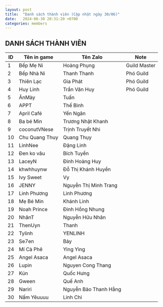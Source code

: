 ```yaml
---
layout: post
title:  "Danh sách thành viên (Cập nhật ngày 30/06)"
date:   2024-06-30 20:31:20 +0700
categories: members
---
```

## DANH SÁCH THÀNH VIÊN

| ID  | Tên in game  | Tên Zalo        | Note          |
|-----|--------------|-----------------|---------------|
| 1   | Bếp Mẹ Ni     | Hoàng Phụng     | Guild Master  |
| 2   | Bếp Nhà Ni    | Thanh Thanh     | Phó Guild     |
| 3   | Thiên Lạc     | Gia Phát        | Phó Guild     |
| 4   | Huy Linh      | Trần Văn Huy    | Phó Guild     |
| 5   | ĂnMày         | Tuấn            |               |
| 6   | APPT          | Thế Bình        |               |
| 7   | April Café    | Yến Ngân        |               |
| 8   | Ba bé Min     | Trương Nhật Khanh |             |
| 9   | coconutVNese  | Trịnh Truyết Nhi |              |
| 10  | Chu Quang Thuy | Quang Thụy      |               |
| 11  | LinhNee       | Đặng Linh       |               |
| 12  | Đen ko vâu    | Bích Tuyền      |               |
| 13  | LaceyN        | Đinh Hoàng Huy  |               |
| 14  | khwhhuynw      | Đỗ Thị Khánh Huyền |            |
| 15  | Ivy Sweet     | Vy              |               |
| 16  | JENNY         | Nguyễn Thị Minh Trang |         |
| 17  | Linh Phương   | Linh Phương     |               |
| 18  | Mẹ Bé Min     | Khánh Linh      |               |
| 19  | Noah Prince    | Đinh Hồng Nhung |               |
| 20  | NhânT         | Nguyễn Hữu Nhân |               |
| 21  | ThenUyn       | Thanh           |               |
| 22  | Tylinh        | YENLINH         |               |
| 23  | Se7en         | Bảy             |               |
| 24  | Mí Cà Phê     | Ying Ying       |               |
| 25  | Angel Asaca   | Angel Asaca     |               |
| 26  | Lupin         | Nguyen Cong Thang |             |
| 27  | Kún       | Quốc Hưng       |               |
| 28  | Gween         | Quế Anh         |               |
| 29  | Nariri        | Nguyễn Bảo Thanh Hằng         |               |
| 30  | Nấm Yêuuuu        | Linh Chi         |               |
